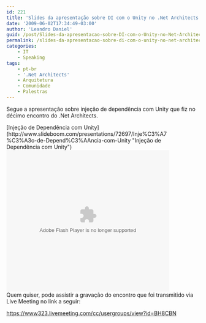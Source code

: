 ```yaml
---
id: 221
title: 'Slides da apresentação sobre DI com o Unity no .Net Architects'
date: '2009-06-02T17:34:49-03:00'
author: 'Leandro Daniel'
guid: /post/Slides-da-apresentacao-sobre-DI-com-o-Unity-no-Net-Architects.aspx
permalink: /slides-da-apresentacao-sobre-di-com-o-unity-no-net-architects/
categories:
    - IT
    - Speaking
tags:
    - pt-br
    - '.Net Architects'
    - Arquitetura
    - Comunidade
    - Palestras
---
```


Segue a apresentação sobre injeção de dependência com Unity que fiz no décimo encontro do .Net Architects.

<div style="text-align: left; width: 425px">[Injeção de Dependência com Unity](http://www.slideboom.com/presentations/72697/Inje%C3%A7%C3%A3o-de-Depend%C3%AAncia-com-Unity "Injeção de Dependência com Unity")<object classid="clsid:d27cdb6e-ae6d-11cf-96b8-444553540000" codebase="http://fpdownload.macromedia.com/pub/shockwave/cabs/flash/swflash.cab#version=9,0,28,0" height="370" id="onlinePlayer" width="425"><param name="movie" value="http://www.slideboom.com/player/player.swf?id_resource=72697"></param><param name="allowScriptAccess" value="always"></param><param name="quality" value="high"></param><param name="bgcolor" value="#ffffff"></param><param name="allowFullScreen" value="true"></param><param name="flashVars" value="title=Injeção de Dependência com Unity&url=http://www.slideboom.com/presentations/72697/Inje%C3%A7%C3%A3o-de-Depend%C3%AAncia-com-Unity&mode=0&idResource=72697&siteUrl=http://www.slideboom.com&embed=1&startAuto=0&autoReplay=0&autoOpenShareScreen=1"></param><embed allowfullscreen="true" allowscriptaccess="always" bgcolor="#ffffff" flashvars="title=Injeção de Dependência com Unity&url=http://www.slideboom.com/presentations/72697/Inje%C3%A7%C3%A3o-de-Depend%C3%AAncia-com-Unity&mode=0&idResource=72697&siteUrl=http://www.slideboom.com&embed=1&startAuto=0&autoReplay=0&autoOpenShareScreen=1" height="370" name="onlinePlayer" pluginspage="http://www.macromedia.com/go/getflashplayer" quality="high" src="http://www.slideboom.com/player/player.swf?id_resource=72697" type="application/x-shockwave-flash" width="425"></embed></object></div>Quem quiser, pode assistir a gravação do encontro que foi transmitido via Live Meeting no link a seguir:

<https://www323.livemeeting.com/cc/usergroups/view?id=BH8CBN>
